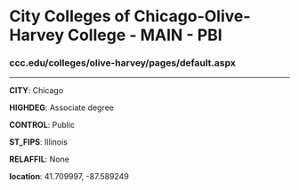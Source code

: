 # City Colleges of Chicago-Olive-Harvey College - MAIN - PBI
### ccc.edu/colleges/olive-harvey/pages/default.aspx
---
**CITY**: Chicago

**HIGHDEG**: Associate degree

**CONTROL**: Public

**ST_FIPS**: Illinois

**RELAFFIL**: None

**location**: 41.709997, -87.589249